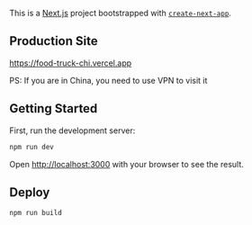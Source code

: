 This is a [Next.js](https://nextjs.org/) project bootstrapped with [`create-next-app`](https://github.com/vercel/next.js/tree/canary/packages/create-next-app).

## Production Site

https://food-truck-chi.vercel.app

PS: If you are in China, you need to use VPN to visit it

## Getting Started

First, run the development server:

```bash
npm run dev
```

Open [http://localhost:3000](http://localhost:3000) with your browser to see the result.



## Deploy

```bash
npm run build
```